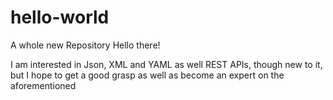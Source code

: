 # hello-world
A whole new Repository
Hello there!

I am interested in Json, XML and YAML as well REST APIs, though new to it, but I hope to get a good grasp as well as become an expert on the aforementioned
